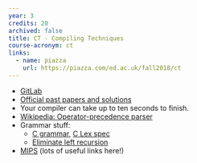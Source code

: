 ```yaml
---
year: 3
credits: 20
archived: false
title: CT - Compiling Techniques
course-acronym: ct
links:
  - name: piazza
    url: https://piazza.com/ed.ac.uk/fall2018/ct
---
```


- [GitLab](https://git.ecdf.ed.ac.uk/cdubach/ct-18-19)
- [Official past papers and solutions](/drive?next=1MkgKYEtwcUjhy0FAERcVshSDPbRXDrm0)
- Your compiler can take up to ten seconds to finish.
- [Wikipedia: Operator-precedence parser](https://en.wikipedia.org/wiki/Operator-precedence_parser)
- Grammar stuff:
  - [C grammar](https://www.lysator.liu.se/c/ANSI-C-grammar-y.html), [C Lex spec](https://www.lysator.liu.se/c/ANSI-C-grammar-l.html)
  - [Eliminate left recursion](https://web.archive.org/web/20180309170702/http://www.csd.uwo.ca/~moreno/CS447/Lectures/Syntax.html/node8.html)
- [MIPS](/resources/mips) (lots of useful links here!)
